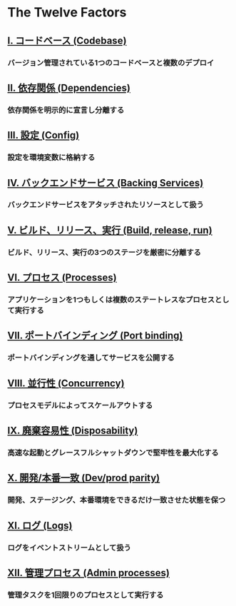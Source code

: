 The Twelve Factors
==================

## [I. コードベース (Codebase)](/codebase)
### バージョン管理されている1つのコードベースと複数のデプロイ

## [II. 依存関係 (Dependencies)](/dependencies)
### 依存関係を明示的に宣言し分離する

## [III. 設定 (Config)](/config)
### 設定を環境変数に格納する

## [IV. バックエンドサービス (Backing Services)](/backing-services)
### バックエンドサービスをアタッチされたリソースとして扱う

## [V. ビルド、リリース、実行 (Build, release, run)](/build-release-run)
### ビルド、リリース、実行の3つのステージを厳密に分離する

## [VI. プロセス (Processes)](/processes)
### アプリケーションを1つもしくは複数のステートレスなプロセスとして実行する

## [VII. ポートバインディング (Port binding)](/port-binding)
### ポートバインディングを通してサービスを公開する

## [VIII. 並行性 (Concurrency)](/concurrency)
### プロセスモデルによってスケールアウトする

## [IX. 廃棄容易性 (Disposability)](/disposability)
### 高速な起動とグレースフルシャットダウンで堅牢性を最大化する

## [X. 開発/本番一致 (Dev/prod parity)](/dev-prod-parity)
### 開発、ステージング、本番環境をできるだけ一致させた状態を保つ

## [XI. ログ (Logs)](/logs)
### ログをイベントストリームとして扱う

## [XII. 管理プロセス (Admin processes)](/admin-processes)
### 管理タスクを1回限りのプロセスとして実行する
